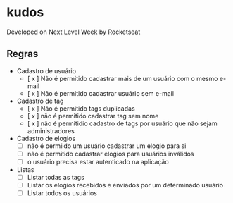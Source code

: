 # kudos
Developed on Next Level Week by Rocketseat

## Regras
- Cadastro de usuário
    - [ x ] Não é permitido cadastrar mais de um usuário com o mesmo e-mail
    - [ x ] Não é permitido cadastrar usuário sem e-mail
- Cadastro de tag
    - [ x ] Não é permitido tags duplicadas
    - [ x ] não é permitido cadastrar tag sem nome
    - [ x ] não é permitidio cadastro de tags por usuário que não sejam administradores
- Cadastro de elogios
    - [ ] não é permiido um usuário cadastrar um elogio para si
    - [ ] não é permitido cadastrar elogios para usuários inválidos
    - [ ] o usuário precisa estar autenticado na aplicação
- Listas
    - [ ] Listar todas as tags
    - [ ] Listar os elogios recebidos e enviados por um determinado usuário
    - [ ] Listar todos os usuários
